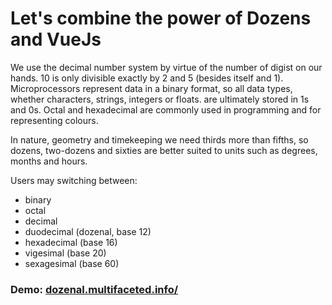# Let's combine the power of Dozens and VueJs

We use the decimal number system by virtue of the number of digist on our hands. 10 is only divisible exactly by 2 and 5 (besides itself and 1). 
Microprocessors represent data in a binary format, so all data types, whether characters, strings, integers or floats. are ultimately stored in 1s and 0s. Octal and hexadecimal are commonly used in programming and for representing colours.

In nature, geometry and timekeeping we need thirds more than fifths, so dozens, two-dozens and sixties are better suited to units such as degrees, months and hours.

Users may switching between:

* binary
* octal
* decimal
* duodecimal (dozenal, base 12)
* hexadecimal (base 16)
* vigesimal (base 20)
* sexagesimal (base 60)

### Demo: [dozenal.multifaceted.info/](http://dozenal.multifaceted.info/)